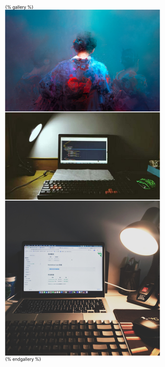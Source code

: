 {% gallery %}
![](/images/top.jpg)
![](/gallery/world/xx.jpg)
![](/gallery/world/m1.jpeg)
{% endgallery %}
